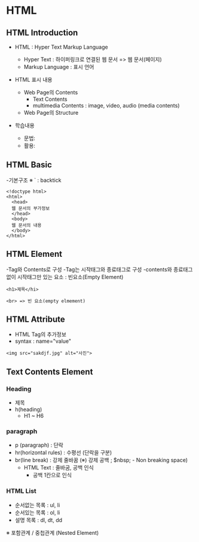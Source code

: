 # HTML

## HTML Introduction

- HTML : Hyper Text Markup Language

  - Hyper Text : 하이퍼링크로 연결된 웹 문서 => 웹 문서(페이지)
  - Markup Language : 표시 언어

- HTML 표시 내용

  - Web Page의 Contents
    - Text Contents
    - multimedia Contents : image, video, audio (media contents)
  - Web Page의 Structure

- 학습내용
  - 문법:
  - 활용:

## HTML Basic

-기본구조
※ ` : backtick

```
<!doctype html>
<html>
  <head>
  웹 문서의 부가정보
  </head>
  <body>
  웹 문서의 내용
  </body>
</html>
```

## HTML Element

-Tag와 Contents로 구성
-Tag는 시작태그와 종료태그로 구성
-contents와 종료태그 없이 시작태그만 있는 요소 : 빈요소(Empty Element)

```
<h1>제목</hi>

<br> => 빈 요소(empty elmement)
```

## HTML Attribute

- HTML Tag의 추가정보
- syntax : name="value"

```
<img src="sakdjf.jpg" alt="사진">
```

## Text Contents Element

### Heading
- 제목
- h(heading)
  - H1 ~ H6

### paragraph
- p (paragraph) : 단락
- hr(horizontal rules) : 수평선 (단락을 구분)
- br(line break) : 강제 줄바꿈
(※) 강제 공백 ; $nbsp; - Non breaking space)
  - HTML Text : 줄바굼, 공백 인식
    - 공백 1칸으로 인식

### HTML List

- 순서없는 목록 : ul, li
- 순서있는 목록 : ol, li
- 설명 목록 : dl, dt, dd

※ 포함관계 / 중첩관계 (Nested Element)